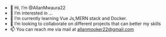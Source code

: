 - 👋 Hi, I’m @AllanMwaura22
- 👀 I’m interested in ...
- 🌱 I’m currently learning Vue Js,MERN stack and Docker.
- 💞️ I’m looking to collaborate on different projects that can better my skills
- 📫 You can reach me via mail at allanmooker22@gmail.com

<!---
AllanMwaura22/AllanMwaura22 is a ✨ special ✨ repository because its `README.md` (this file) appears on your GitHub profile.
You can click the Preview link to take a look at your changes.
--->
